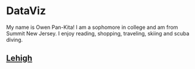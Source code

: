 # DataViz
My name is Owen Pan-Kita! I am a sophomore in college and am from Summit New Jersey. I enjoy reading, shopping, traveling, skiing and scuba diving. 
## [Lehigh](www1.lehigh.edu)
